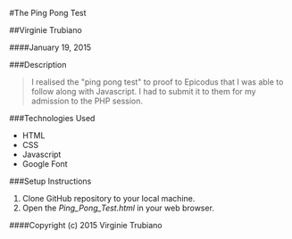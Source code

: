 #The Ping Pong Test

##Virginie Trubiano 

####January 19, 2015

###Description

>I realised the "ping pong test" to proof to Epicodus that I was able to follow along with Javascript.
>I had to submit it to them for my admission to the PHP session.

###Technologies Used

* HTML
* CSS
* Javascript
* Google Font

###Setup Instructions

1. Clone GitHub repository to your local machine.
1. Open the *Ping_Pong_Test.html* in your web browser.

####Copyright (c) 2015 Virginie Trubiano

